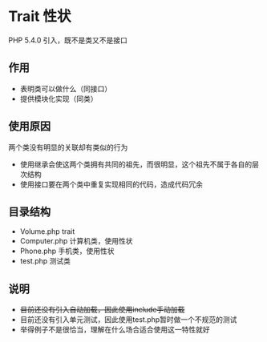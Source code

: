# Trait 性状

PHP 5.4.0 引入，既不是类又不是接口

## 作用
+ 表明类可以做什么（同接口）
+ 提供模块化实现（同类）

## 使用原因
两个类没有明显的关联却有类似的行为
+ 使用继承会使这两个类拥有共同的祖先，而很明显，这个祖先不属于各自的层次结构
+ 使用接口要在两个类中重复实现相同的代码，造成代码冗余

## 目录结构
+ Volume.php trait
+ Computer.php 计算机类，使用性状
+ Phone.php 手机类，使用性状
+ test.php 测试类

## 说明
+ ~~目前还没有引入自动加载，因此使用include手动加载~~
+ 目前还没有引入单元测试，因此使用test.php暂时做一个不规范的测试
+ 举得例子不是很恰当，理解在什么场合适合使用这一特性就好
